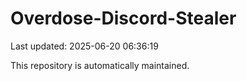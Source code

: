 # Overdose-Discord-Stealer

Last updated: 2025-06-20 06:36:19

This repository is automatically maintained.
